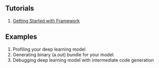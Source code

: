 ## Tutorials

1. [Getting Started with Framework](Getting_Started_With_DNNC.ipynb)

## Examples

1. Profiling your deep learning model
1. Generating binary (a.out) bundle for your model.
1. Debugging deep learning model with intermediate code generation
